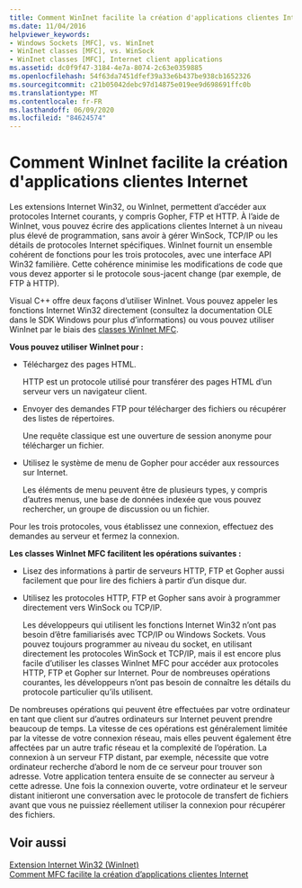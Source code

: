 ```yaml
---
title: Comment WinInet facilite la création d'applications clientes Internet
ms.date: 11/04/2016
helpviewer_keywords:
- Windows Sockets [MFC], vs. WinInet
- WinInet classes [MFC], vs. WinSock
- WinInet classes [MFC], Internet client applications
ms.assetid: dc0f9f47-3184-4e7a-8074-2c63e0359885
ms.openlocfilehash: 54f63da7451dfef39a33e6b437be938cb1652326
ms.sourcegitcommit: c21b05042debc97d14875e019ee9d698691ffc0b
ms.translationtype: MT
ms.contentlocale: fr-FR
ms.lasthandoff: 06/09/2020
ms.locfileid: "84624574"
---
```

# <a name="how-wininet-makes-it-easier-to-create-internet-client-applications"></a>Comment WinInet facilite la création d'applications clientes Internet

Les extensions Internet Win32, ou WinInet, permettent d’accéder aux protocoles Internet courants, y compris Gopher, FTP et HTTP. À l’aide de WinInet, vous pouvez écrire des applications clientes Internet à un niveau plus élevé de programmation, sans avoir à gérer WinSock, TCP/IP ou les détails de protocoles Internet spécifiques. WinInet fournit un ensemble cohérent de fonctions pour les trois protocoles, avec une interface API Win32 familière. Cette cohérence minimise les modifications de code que vous devez apporter si le protocole sous-jacent change (par exemple, de FTP à HTTP).

Visual C++ offre deux façons d’utiliser WinInet. Vous pouvez appeler les fonctions Internet Win32 directement (consultez la documentation OLE dans le SDK Windows pour plus d’informations) ou vous pouvez utiliser WinInet par le biais des [classes WinInet MFC](mfc-classes-for-creating-internet-client-applications.md).

**Vous pouvez utiliser WinInet pour :**

- Téléchargez des pages HTML.

   HTTP est un protocole utilisé pour transférer des pages HTML d’un serveur vers un navigateur client.

- Envoyer des demandes FTP pour télécharger des fichiers ou récupérer des listes de répertoires.

   Une requête classique est une ouverture de session anonyme pour télécharger un fichier.

- Utilisez le système de menu de Gopher pour accéder aux ressources sur Internet.

   Les éléments de menu peuvent être de plusieurs types, y compris d’autres menus, une base de données indexée que vous pouvez rechercher, un groupe de discussion ou un fichier.

Pour les trois protocoles, vous établissez une connexion, effectuez des demandes au serveur et fermez la connexion.

**Les classes WinInet MFC facilitent les opérations suivantes :**

- Lisez des informations à partir de serveurs HTTP, FTP et Gopher aussi facilement que pour lire des fichiers à partir d’un disque dur.

- Utilisez les protocoles HTTP, FTP et Gopher sans avoir à programmer directement vers WinSock ou TCP/IP.

   Les développeurs qui utilisent les fonctions Internet Win32 n’ont pas besoin d’être familiarisés avec TCP/IP ou Windows Sockets. Vous pouvez toujours programmer au niveau du socket, en utilisant directement les protocoles WinSock et TCP/IP, mais il est encore plus facile d’utiliser les classes WinInet MFC pour accéder aux protocoles HTTP, FTP et Gopher sur Internet. Pour de nombreuses opérations courantes, les développeurs n’ont pas besoin de connaître les détails du protocole particulier qu’ils utilisent.

De nombreuses opérations qui peuvent être effectuées par votre ordinateur en tant que client sur d’autres ordinateurs sur Internet peuvent prendre beaucoup de temps. La vitesse de ces opérations est généralement limitée par la vitesse de votre connexion réseau, mais elles peuvent également être affectées par un autre trafic réseau et la complexité de l’opération. La connexion à un serveur FTP distant, par exemple, nécessite que votre ordinateur recherche d’abord le nom de ce serveur pour trouver son adresse. Votre application tentera ensuite de se connecter au serveur à cette adresse. Une fois la connexion ouverte, votre ordinateur et le serveur distant initieront une conversation avec le protocole de transfert de fichiers avant que vous ne puissiez réellement utiliser la connexion pour récupérer des fichiers.

## <a name="see-also"></a>Voir aussi

[Extension Internet Win32 (WinInet)](win32-internet-extensions-wininet.md)<br/>
[Comment MFC facilite la création d’applications clientes Internet](how-mfc-makes-it-easier-to-create-internet-client-applications.md)
